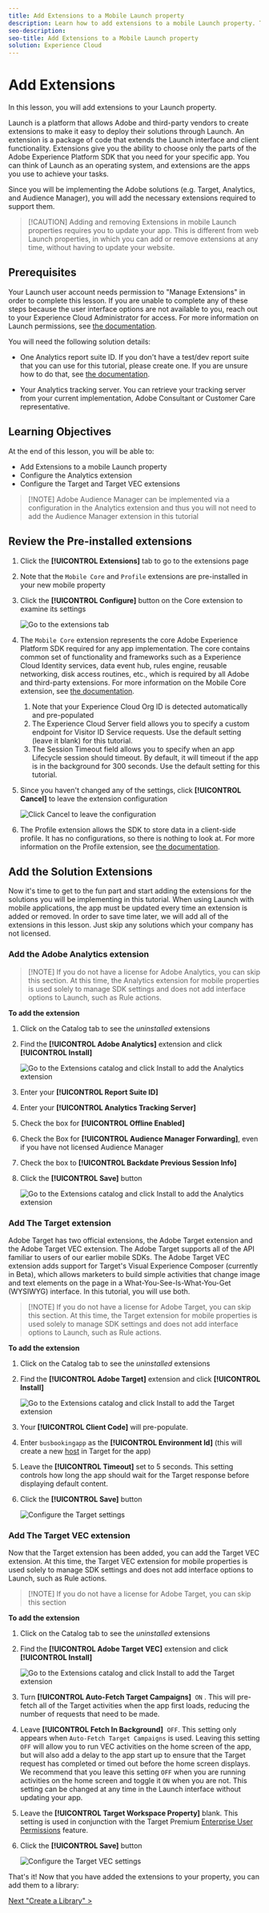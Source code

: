 ```yaml
---
title: Add Extensions to a Mobile Launch property
description: Learn how to add extensions to a mobile Launch property. This lesson is part of the Implementing the Experience Cloud in Mobile Android Applications tutorial.
seo-description:
seo-title: Add Extensions to a Mobile Launch property
solution: Experience Cloud
---
```


# Add Extensions

In this lesson, you will add extensions to your Launch property.

Launch is a platform that allows Adobe and third-party vendors to create extensions to make it easy to deploy their solutions through Launch. An extension is a package of code that extends the Launch interface and client functionality. Extensions give you the ability to choose only the parts of the Adobe Experience Platform SDK that you need for your specific app.  You can think of Launch as an operating system, and extensions are the apps you use to achieve your tasks.

Since you will be implementing the Adobe solutions (e.g. Target, Analytics, and Audience Manager), you will add the necessary extensions required to support them.

>[!CAUTION] Adding and removing Extensions in mobile Launch properties requires you to update your app. This is different from web Launch properties, in which you can add or remove extensions at any time, without having to update your website.

## Prerequisites

Your Launch user account needs permission to "Manage Extensions" in order to complete this lesson. If you are unable to complete any of these steps because the user interface options are not available to you, reach out to your Experience Cloud Administrator for access. For more information on Launch permissions, see [the documentation](https://docs.adobelaunch.com/launch-reference/administration/user-permissions).

You will need the following solution details:

* One Analytics report suite ID. If you don't have a test/dev report suite that you can use for this tutorial, please create one. If you are unsure how to do that, see [the documentation](https://marketing.adobe.com/resources/help/en_US/reference/new_report_suite.html).

* Your Analytics tracking server. You can retrieve your tracking server from your current implementation, Adobe Consultant or Customer Care representative.

## Learning Objectives

At the end of this lesson, you will be able to:

* Add Extensions to a mobile Launch property
* Configure the Analytics extension
* Configure the Target and Target VEC extensions

>[!NOTE] Adobe Audience Manager can be implemented via a configuration in the Analytics extension and thus you will not need to add the Audience Manager extension in this tutorial

## Review the Pre-installed extensions

1. Click the **[!UICONTROL Extensions]** tab to go to the extensions page
1. Note that the `Mobile Core` and `Profile` extensions are pre-installed in your new mobile property
1. Click the **[!UICONTROL Configure]** button on the Core extension to examine its settings

   ![Go to the extensions tab](images/mobile-extensions-installed-default.png)

1. The `Mobile Core` extension represents the core Adobe Experience Platform SDK required for any app implementation. The core contains common set of functionality and frameworks such as a Experience Cloud Identity services, data event hub, rules engine, reusable networking, disk access routines, etc., which is required by all Adobe and third-party extensions.  For more information on the Mobile Core extension, see [the documentation](https://aep-sdks.gitbook.io/docs/using-mobile-extensions/mobile-core).

   1. Note that your Experience Cloud Org ID is detected automatically and pre-populated
   1. The Experience Cloud Server field allows you to specify a custom endpoint for Visitor ID Service requests. Use the default setting (leave it blank) for this tutorial.
   1. The Session Timeout field allows you to specify when an app Lifecycle session should timeout. By default, it will timeout if the app is in the background for 300 seconds. Use the default setting for this tutorial.

1. Since you haven't changed any of the settings, click **[!UICONTROL Cancel]** to leave the extension configuration

    ![Click Cancel to leave the configuration](images/mobile-extensions-core-cancel.png)

1. The Profile extension allows the SDK to store data in a client-side profile. It has no configurations, so there is nothing to look at. For more information on the Profile extension, see [the documentation](https://aep-sdks.gitbook.io/docs/using-mobile-extensions/profile).

## Add the Solution Extensions

Now it's time to get to the fun part and start adding the extensions for the solutions you will be implementing in this tutorial. When using Launch with mobile applications, the app must be updated every time an extension is added or removed. In order to save time later, we will add all of the extensions in this lesson. Just skip any solutions which your company has not licensed.

### Add the Adobe Analytics extension

>[!NOTE] If you do not have a license for Adobe Analytics, you can skip this section. At this time, the Analytics extension for mobile properties is used solely to manage SDK settings and does not add interface options to Launch, such as Rule actions.

**To add the extension**

1. Click on the Catalog tab to see the _uninstalled_ extensions

1. Find the **[!UICONTROL Adobe Analytics]** extension and click **[!UICONTROL Install]**
  
    ![Go to the Extensions catalog and click Install to add the Analytics extension](images/mobile-extensions-catalog-installAnalytics.png)

1. Enter your **[!UICONTROL Report Suite ID]**
1. Enter your **[!UICONTROL Analytics Tracking Server]**
1. Check the box for **[!UICONTROL Offline Enabled]**
1. Check the Box for **[!UICONTROL Audience Manager Forwarding]**, even if you have not licensed Audience Manager
1. Check the box to **[!UICONTROL Backdate Previous Session Info]**
1. Click the **[!UICONTROL Save]** button
  
    ![Go to the Extensions catalog and click Install to add the Analytics extension](images/mobile-extensions-analytics-settings.png)

### Add The Target extension

Adobe Target has two official extensions, the Adobe Target extension and the Adobe Target VEC extension. The Adobe Target supports all of the API familiar to users of our earlier mobile SDKs. The Adobe Target VEC extension adds support for Target's Visual Experience Composer (currently in Beta), which allows marketers to build simple activities that change image and text elements on the page in a What-You-See-Is-What-You-Get (WYSIWYG) interface. In this tutorial, you will use both.

>[!NOTE] If you do not have a license for Adobe Target, you can skip this section. At this time, the Target extension for mobile properties is used solely to manage SDK settings and does not add interface options to Launch, such as Rule actions.

**To add the extension**

1. Click on the Catalog tab to see the _uninstalled_ extensions

1. Find the **[!UICONTROL Adobe Target]** extension and click **[!UICONTROL Install]**
  
   ![Go to the Extensions catalog and click Install to add the Target extension](images/mobile-extensions-catalog-installTarget.png)

1. Your **[!UICONTROL Client Code]** will pre-populate.
1. Enter `busbookingapp` as the **[!UICONTROL Environment Id]** (this will create a new [host](https://docs.adobe.com/help/en/target/using/administer/hosts.html) in Target for the app)
1. Leave the **[!UICONTROL Timeout]** set to 5 seconds. This setting controls how long the app should wait for the Target response before displaying default content.
1. Click the **[!UICONTROL Save]** button
  
    ![Configure the Target settings](images/mobile-extensions-target-settings.png)

### Add The Target VEC extension

Now that the Target extension has been added, you can add the Target VEC extension. At this time, the Target VEC extension for mobile properties is used solely to manage SDK settings and does not add interface options to Launch, such as Rule actions.

>[!NOTE] If you do not have a license for Adobe Target, you can skip this section

**To add the extension**

1. Click on the Catalog tab to see the _uninstalled_ extensions

1. Find the **[!UICONTROL Adobe Target VEC]** extension and click **[!UICONTROL Install]**
  
   ![Go to the Extensions catalog and click Install to add the Target extension](images/mobile-extensions-catalog-installTargetVEC.png)

1. Turn **[!UICONTROL Auto-Fetch Target Campaigns]**&nbsp;&nbsp;`ON` . This will pre-fetch all of the Target activities when the app first loads, reducing the number of requests that need to be made.
1. Leave **[!UICONTROL Fetch In Background]**&nbsp;&nbsp;`OFF`. This setting only appears when `Auto-Fetch Target Campaigns` is used.  Leaving this setting `OFF` will allow you to run VEC activities on the home screen of the app, but will also add a delay to the app start up to ensure that the Target request has completed or timed out before the home screen displays. We recommend that you leave this setting `OFF` when you are running activities on the home screen and toggle it `ON` when you are not.  This setting can be changed at any time in the Launch interface without updating your app.
1. Leave the **[!UICONTROL Target Workspace Property]** blank. This setting is used in conjunction with the Target Premium [Enterprise User Permissions](https://docs.adobe.com/content/help/en/target/using/administer/manage-users/enterprise/property-channel.html) feature.
1. Click the **[!UICONTROL Save]** button
  
    ![Configure the Target VEC settings](images/mobile-extensions-targetVEC-settings.png)

That's it! Now that you have added the extensions to your property, you can add them to a library:

[Next "Create a Library" >](launch-create-a-library.md)